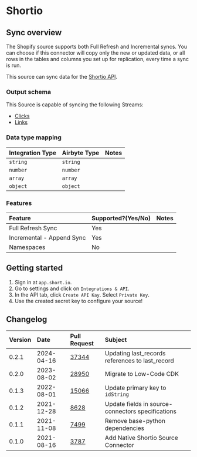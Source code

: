 # Shortio

## Sync overview

The Shopify source supports both Full Refresh and Incremental syncs. You can choose if this connector will copy only the new or updated data, or all rows in the tables and columns you set up for replication, every time a sync is run.

This source can sync data for the [Shortio API](https://developers.short.io/reference).

### Output schema

This Source is capable of syncing the following Streams:

* [Clicks](https://developers.short.io/reference#getdomaindomainidlink_clicks)
* [Links](https://developers.short.io/reference#apilinksget)

### Data type mapping

| Integration Type | Airbyte Type | Notes |
| :--- | :--- | :--- |
| `string` | `string` |  |
| `number` | `number` |  |
| `array` | `array` |  |
| `object` | `object` |  |

### Features

| Feature | Supported?\(Yes/No\) | Notes |
| :--- | :--- | :--- |
| Full Refresh Sync | Yes |  |
| Incremental - Append Sync | Yes |  |
| Namespaces | No |  |

## Getting started

1. Sign in at `app.short.io`.
2. Go to settings and click on `Integrations & API`.
3. In the API tab, click `Create API Kay`. Select `Private Key`.
4. Use the created secret key to configure your source!

## Changelog

| Version | Date       | Pull Request                                             | Subject                                                            |
| :------ | :--------- | :------------------------------------------------------- | :----------------------------------------------------------------- |
| 0.2.1   | 2024-04-16 | [37344](https://github.com/airbytehq/airbyte/pull/37344)  | Updating last_records references to last_record |
|  0.2.0  | 2023-08-02 | [28950](https://github.com/airbytehq/airbyte/pull/28950) | Migrate to Low-Code CDK                                            |
|  0.1.3  | 2022-08-01 | [15066](https://github.com/airbytehq/airbyte/pull/15066) | Update primary key to `idString`                                   |
|  0.1.2  | 2021-12-28 | [8628](https://github.com/airbytehq/airbyte/pull/8628)   | Update fields in source-connectors specifications                  |
|  0.1.1  | 2021-11-08 | [7499](https://github.com/airbytehq/airbyte/pull/7499)   | Remove base-python dependencies                                    |
|  0.1.0  | 2021-08-16 | [3787](https://github.com/airbytehq/airbyte/pull/5418)   | Add Native Shortio Source Connector                                |

